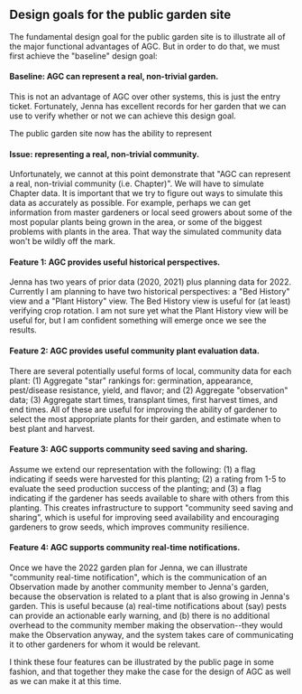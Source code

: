 ## Design goals for the public garden site

The fundamental design goal for the public garden site is to illustrate all of the major functional advantages of AGC. But in order to do that, we must first achieve the "baseline" design goal:

#### Baseline: AGC can represent a real, non-trivial garden.

This is not an advantage of AGC over other systems, this is just the entry ticket.  Fortunately, Jenna has excellent records for her garden that we can use to verify whether or not we can achieve this design goal.

The public garden site now has the ability to represent 

#### Issue: representing a real, non-trivial community.

Unfortunately, we cannot at this point demonstrate that "AGC can represent a real, non-trivial community (i.e. Chapter)". We will have to simulate Chapter data.  It is important that we try to figure out ways to simulate this data as accurately as possible. For example, perhaps we can get information from master gardeners or local seed growers about some of the most popular plants being grown in the area, or some of the biggest problems with plants in the area. That way the simulated community data won't be wildly off the mark.

#### Feature 1: AGC provides useful historical perspectives.

Jenna has two years of prior data (2020, 2021) plus planning data for 2022.  Currently I am planning to have two historical perspectives: a "Bed History" view and a "Plant History" view. The Bed History view is useful for (at least) verifying crop rotation. I am not sure yet what the Plant History view will be useful for, but I am confident something will emerge once we see the results.

#### Feature 2: AGC provides useful community plant evaluation data.

There are several potentially useful forms of local, community data for each plant: (1) Aggregate "star" rankings for: germination, appearance, pest/disease resistance, yield, and flavor; and (2) Aggregate "observation" data; (3) Aggregate start times, transplant times, first harvest times, and end times.  All of these are useful for improving the ability of gardener to select the most appropriate plants for their garden, and estimate when to best plant and harvest.

#### Feature 3: AGC supports community seed saving and sharing.

Assume we extend our representation with the following: (1) a flag indicating if seeds were harvested for this planting; (2) a rating from 1-5 to evaluate the seed production success of the planting; and (3) a flag indicating if the gardener has seeds available to share with others from this planting.
This creates infrastructure to support "community seed saving and sharing", which is useful for improving seed availability and encouraging gardeners to grow seeds, which improves community resilience.

#### Feature 4: AGC supports community real-time notifications.

Once we have the 2022 garden plan for Jenna, we can illustrate "community real-time notification", which is the communication of an Observation made by another community member to Jenna's garden, because the observation is related to a plant that is also growing in Jenna's garden. This is useful because (a) real-time notifications  about (say) pests can provide an actionable early warning, and (b) there is no additional overhead to the community member making the observation--they would make the Observation anyway, and the system takes care of communicating it to other gardeners for whom it would be relevant.

I think these four features can be illustrated by the public page in some fashion, and that together they make the case for the design of AGC as well as we can make it at this time.
